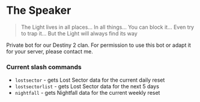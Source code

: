# The Speaker

> The Light lives in all places... In all things... You can block it... Even try to trap it... But the Light will always find its way


Private bot for our Destiny 2 clan. For permission to use this bot or adapt it for your server, please contact me.

### Current slash commands
- `lostsector` - gets Lost Sector data for the current daily reset
- `lostsectorlist` - gets Lost Sector data for the next 5 days
- `nightfall` - gets Nightfall data for the current weekly reset